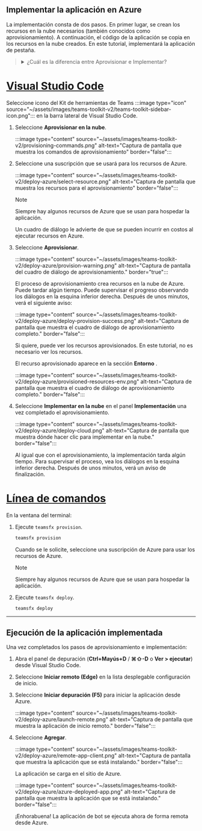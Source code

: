 ## <a name="deploy-your-app-to-azure"></a>Implementar la aplicación en Azure

La implementación consta de dos pasos.  En primer lugar, se crean los recursos en la nube necesarios (también conocidos como aprovisionamiento). A continuación, el código de la aplicación se copia en los recursos en la nube creados. En este tutorial, implementará la aplicación de pestaña.

> <details>
> <summary>¿Cuál es la diferencia entre Aprovisionar e Implementar?</summary>
>
> El paso **Aprovisionar** crea recursos en Azure y Microsoft 365 para la aplicación, pero no se copia ningún código (HTML, CSS, JavaScript, etc.) en los recursos. El paso **Implementar** copia el código de la aplicación en los recursos que creó durante el paso de aprovisionamiento. Es habitual implementar varias veces sin aprovisionar nuevos recursos. Dado que el paso de aprovisionamiento puede tardar algún tiempo en completarse, es independiente del paso de implementación.
</details>

# <a name="visual-studio-code"></a>[Visual Studio Code](#tab/vscode)

Seleccione icono del Kit de herramientas de Teams :::image type="icon" source="~/assets/images/teams-toolkit-v2/teams-toolkit-sidebar-icon.png"::: en la barra lateral de Visual Studio Code.

1. Seleccione **Aprovisionar en la nube**.

   :::image type="content" source="~/assets/images/teams-toolkit-v2/provisioning-commands.png" alt-text="Captura de pantalla que muestra los comandos de aprovisionamiento" border="false":::

1. Seleccione una suscripción que se usará para los recursos de Azure.

    :::image type="content" source="~/assets/images/teams-toolkit-v2/deploy-azure/select-resource.png" alt-text="Captura de pantalla que muestra los recursos para el aprovisionamiento" border="false":::

   > [!NOTE]
   > Siempre hay algunos recursos de Azure que se usan para hospedar la aplicación.

    Un cuadro de diálogo le advierte de que se pueden incurrir en costos al ejecutar recursos en Azure.

1. Seleccione **Aprovisionar**.

   :::image type="content" source="~/assets/images/teams-toolkit-v2/deploy-azure/provision-warning.png" alt-text="Captura de pantalla del cuadro de diálogo de aprovisionamiento." border="true":::

   El proceso de aprovisionamiento crea recursos en la nube de Azure. Puede tardar algún tiempo. Puede supervisar el progreso observando los diálogos en la esquina inferior derecha. Después de unos minutos, verá el siguiente aviso:

   :::image type="content" source="~/assets/images/teams-toolkit-v2/deploy-azure/deploy-provision-success.png" alt-text="Captura de pantalla que muestra el cuadro de diálogo de aprovisionamiento completo." border="false":::

    Si quiere, puede ver los recursos aprovisionados. En este tutorial, no es necesario ver los recursos.

    El recurso aprovisionado aparece en la sección **Entorno** .

    :::image type="content" source="~/assets/images/teams-toolkit-v2/deploy-azure/provisioned-resources-env.png" alt-text="Captura de pantalla que muestra el cuadro de diálogo de aprovisionamiento completo." border="false":::

1. Seleccione **Implementar en la nube** en el panel **Implementación** una vez completado el aprovisionamiento.

   :::image type="content" source="~/assets/images/teams-toolkit-v2/deploy-azure/deploy-cloud.png" alt-text="Captura de pantalla que muestra dónde hacer clic para implementar en la nube." border="false":::

   Al igual que con el aprovisionamiento, la implementación tarda algún tiempo. Para supervisar el proceso, vea los diálogos en la esquina inferior derecha. Después de unos minutos, verá un aviso de finalización.


# <a name="command-line"></a>[Línea de comandos](#tab/cli)

En la ventana del terminal:

1. Ejecute `teamsfx provision`.

   ``` bash
   teamsfx provision
   ```

   Cuando se le solicite, seleccione una suscripción de Azure para usar los recursos de Azure.

   > [!NOTE]
   > Siempre hay algunos recursos de Azure que se usan para hospedar la aplicación.

1. Ejecute `teamsfx deploy`.

   ``` bash
   teamsfx deploy
   ```

---

## <a name="run-the-deployed-app"></a>Ejecución de la aplicación implementada

Una vez completados los pasos de aprovisionamiento e implementación:

1. Abra el panel de depuración (**Ctrl+Mayús+D** / **⌘⇧-D** o **Ver > ejecutar**) desde Visual Studio Code.
1. Seleccione **Iniciar remoto (Edge)** en la lista desplegable configuración de inicio.
1. Seleccione **Iniciar depuración (F5)** para iniciar la aplicación desde Azure.

   :::image type="content" source="~/assets/images/teams-toolkit-v2/deploy-azure/launch-remote.png" alt-text="Captura de pantalla que muestra la aplicación de inicio remoto." border="false":::

1. Seleccione **Agregar**.

   :::image type="content" source="~/assets/images/teams-toolkit-v2/deploy-azure/remote-app-client.png" alt-text="Captura de pantalla que muestra la aplicación que se está instalando." border="false":::

   La aplicación se carga en el sitio de Azure.

   :::image type="content" source="~/assets/images/teams-toolkit-v2/deploy-azure/azure-deployed-app.png" alt-text="Captura de pantalla que muestra la aplicación que se está instalando." border="false":::

    ¡Enhorabuena! La aplicación de bot se ejecuta ahora de forma remota desde Azure.
